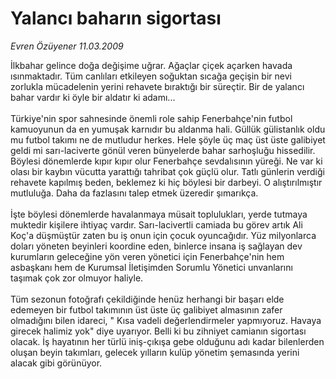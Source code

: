 # Yalancı baharın sigortası

*Evren Özüyener 11.03.2009*

<div class="taraf_structure_2col_1zq">
<div class="margen_n">



 <p>İlkbahar gelince doğa değişime uğrar. Ağaçlar çiçek açarken havada ısınmaktadır. Tüm canlıları etkileyen soğuktan sıcağa geçişin bir nevi zorlukla mücadelenin yerini rehavete bıraktığı bir süreçtir. Bir de yalancı bahar vardır ki öyle bir aldatır ki adamı... <br/><br/>Türkiye'nin spor sahnesinde önemli role sahip Fenerbahçe'nin futbol kamuoyunun da en yumuşak karnıdır bu aldanma hali. Güllük gülistanlık oldu mu futbol takımı ne de mutludur herkes. Hele şöyle üç maç üst üste galibiyet geldi mi sarı-laciverte gönül veren bünyelerde bahar sarhoşluğu hissedilir. Böylesi dönemlerde kıpır kıpır olur Fenerbahçe sevdalısının yüreği. Ne var ki olası bir kaybın vücutta yarattığı tahribat çok güçlü olur. Tatlı günlerin verdiği rehavete kapılmış beden, beklemez ki hiç böylesi bir darbeyi. O alıştırılmıştır mutluluğa. Daha da fazlasını talep etmek üzeredir şımarıkça. <br/><br/>İşte böylesi dönemlerde havalanmaya müsait toplulukları, yerde tutmaya muktedir kişilere ihtiyaç vardır. Sarı-lacivertli camiada bu görev artık Ali Koç'a düşmüştür zaten bu iş onun için çocuk oyuncağıdır. Yüz milyonlarca doları yöneten beyinleri koordine eden, binlerce insana iş sağlayan dev kurumların geleceğine yön veren yönetici için Fenerbahçe'nin hem asbaşkanı hem de Kurumsal İletişimden Sorumlu Yönetici unvanlarını taşımak çok zor olmuyor haliyle. <br/><br/>Tüm sezonun fotoğrafı çekildiğinde henüz herhangi bir başarı elde edemeyen bir futbol takımının üst üste üç galibiyet almasının zafer olmadığını bilen idareci, " Kısa vadeli değerlendirmeler yapmıyoruz. Havaya girecek halimiz yok" diye uyarıyor. Belli ki bu zihniyet camianın sigortası olacak. İş hayatının her türlü iniş-çıkışa gebe olduğunu adı kadar bilenlerden oluşan beyin takımları, gelecek yılların kulüp yönetim şemasında yerini alacak gibi görünüyor.</p>

<br/>


<div id="taraf_not">
</div>

</div>


</div>

